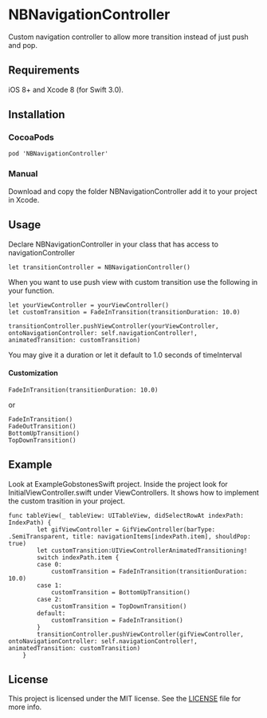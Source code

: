 # NBNavigationController
Custom navigation controller to allow more transition instead of just push and pop.

## Requirements

iOS 8+ and Xcode 8 (for Swift 3.0).

## Installation

### CocoaPods
```
pod 'NBNavigationController'
```

### Manual

Download and copy the folder NBNavigationController add it to your project in Xcode.

## Usage

Declare NBNavigationController in your class that has access to navigationController

```
let transitionController = NBNavigationController()

```

When you want to use push view with custom transition use the following in your function.

```
let yourViewController = yourViewController()
let customTransition = FadeInTransition(transitionDuration: 10.0)

transitionController.pushViewController(yourViewController, ontoNavigationController: self.navigationController!, animatedTransition: customTransition)
```

You may give it a duration or let it default to 1.0 seconds of timeInterval

#### Customization 
```
FadeInTransition(transitionDuration: 10.0)
```

or
```
FadeInTransition()
FadeOutTransition()
BottomUpTransition()
TopDownTransition()
```

## Example

Look at ExampleGobstonesSwift project. Inside the project look for InitialViewController.swift under ViewControllers. It shows how to implement the custom trasition in your project. 

```
func tableView(_ tableView: UITableView, didSelectRowAt indexPath: IndexPath) {
        let gifViewController = GifViewController(barType: .SemiTransparent, title: navigationItems[indexPath.item], shouldPop: true)
        let customTransition:UIViewControllerAnimatedTransitioning!
        switch indexPath.item {
        case 0:
            customTransition = FadeInTransition(transitionDuration: 10.0)
        case 1:
            customTransition = BottomUpTransition()
        case 2:
            customTransition = TopDownTransition()
        default:
            customTransition = FadeInTransition()
        }
        transitionController.pushViewController(gifViewController, ontoNavigationController: self.navigationController!, animatedTransition: customTransition)
    }

```

## License

This project is licensed under the MIT license. See the [LICENSE](LICENSE.txt) file for more info.
